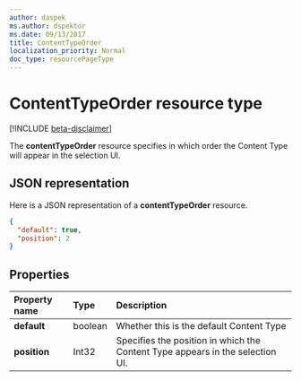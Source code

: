 ```yaml
---
author: daspek
ms.author: dspektor
ms.date: 09/13/2017
title: ContentTypeOrder
localization_priority: Normal
doc_type: resourcePageType
---
```

# ContentTypeOrder resource type

[!INCLUDE [beta-disclaimer](../../includes/beta-disclaimer.md)]

The **contentTypeOrder** resource specifies in which order the Content Type will appear in the selection UI.

## JSON representation

Here is a JSON representation of a **contentTypeOrder** resource.
<!-- { "blockType": "resource", "@type": "microsoft.graph.contentTypeOrder", "@type.aka": "oneDrive.contentTypeOrderFacet" } -->

```json
{
  "default": true,
  "position": 2
}
```

## Properties

| Property name | Type    | Description
|:--------------|:--------|:----------------------------------------------------
| **default**   | boolean | Whether this is the default Content Type
| **position**  | Int32   | Specifies the position in which the Content Type appears in the selection UI.

<!--
{
  "type": "#page.annotation",
  "description": "",
  "keywords": "",
  "section": "documentation",
  "tocPath": "Resources/ContentTypeOrder",
  "suppressions": [
    "Error: /api-reference/beta/resources/contentTypeOrder.md:\r\n      Exception processing links.\r\n    System.ArgumentException: Link Definition was null. Link text: !INCLUDE [beta-disclaimer](../../includes/beta-disclaimer.md)\r\n      at ApiDoctor.Validation.DocFile.get_LinkDestinations()\r\n      at ApiDoctor.Validation.DocSet.ValidateLinks(Boolean includeWarnings, String[] relativePathForFiles, IssueLogger issues, Boolean requireFilenameCaseMatch, Boolean printOrphanedFiles)"
  ]
}
-->
